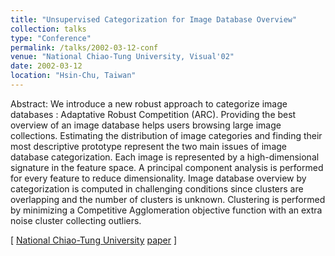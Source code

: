 ```yaml
---
title: "Unsupervised Categorization for Image Database Overview"
collection: talks
type: "Conference"
permalink: /talks/2002-03-12-conf
venue: "National Chiao-Tung University, Visual'02"
date: 2002-03-12
location: "Hsin-Chu, Taiwan"
---
```


Abstract: We introduce a new robust approach to categorize image databases : Adaptative Robust Competition (ARC). Providing the best overview of an image database helps users browsing large image collections. Estimating the distribution of image categories and finding their most descriptive prototype represent the two main issues of image database categorization. Each image is represented by a high-dimensional signature in the feature space. A principal component analysis is performed for every feature to reduce dimensionality. Image database overview by categorization is computed in challenging conditions since clusters are overlapping and the number of clusters is unknown. Clustering is performed by  minimizing a Competitive Agglomeration objective function with an extra  noise cluster collecting outliers.

\[ [National Chiao-Tung University](http://www.csie.nctu.edu.tw/) [paper](http://blesaux.free.fr/papers/lesaux-visual02.pdf) \]